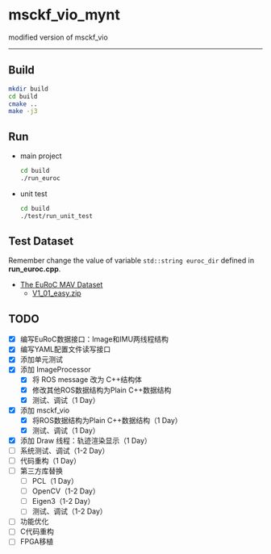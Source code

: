 # msckf_vio_mynt

modified version of msckf_vio

-----

## Build

```sh
mkdir build
cd build
cmake ..
make -j3
```

## Run

* main project
  ```sh
  cd build
  ./run_euroc
  ```

* unit test
  ```sh
  cd build
  ./test/run_unit_test
  ```

## Test Dataset

Remember change the value of variable `std::string euroc_dir` defined in **run_euroc.cpp**. 

* [The EuRoC MAV Dataset](https://projects.asl.ethz.ch/datasets/doku.php?id=kmavvisualinertialdatasets)
  - [V1_01_easy.zip](http://robotics.ethz.ch/~asl-datasets/ijrr_euroc_mav_dataset/vicon_room1/V1_01_easy/V1_01_easy.zip)

## TODO

- [x] 编写EuRoC数据接口：Image和IMU两线程结构
- [x] 编写YAML配置文件读写接口
- [x] 添加单元测试
- [x] 添加 ImageProcessor
  - [x] 将 ROS message 改为 C++结构体
  - [x] 修改其他ROS数据结构为Plain C++数据结构
  - [x] 测试、调试（1 Day）
- [x] 添加 msckf_vio
  - [x] 将ROS数据结构为Plain C++数据结构（1 Day）
  - [x] 测试、调试（1 Day）
- [x] 添加 Draw 线程：轨迹渲染显示（1 Day）
- [ ] 系统测试、调试（1-2 Day）
- [ ] 代码重构（1 Day）
- [ ] 第三方库替换
  - [ ] PCL（1 Day）
  - [ ] OpenCV（1-2 Day）
  - [ ] Eigen3（1-2 Day）
  - [ ] 测试、调试（1-2 Day）
- [ ] 功能优化
- [ ] C代码重构
- [ ] FPGA移植
